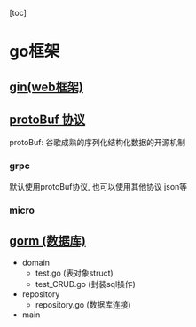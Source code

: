 [toc]

# go框架

## [gin(web框架)](./gin/README.md)


## [protoBuf 协议](./protoBuf/README.md)
protoBuf: 谷歌成熟的序列化结构化数据的开源机制

### grpc
默认使用protoBuf协议, 也可以使用其他协议 json等


### micro

## [gorm (数据库)](./gorm)

- domain
  - test.go  (表对象struct)
  - test_CRUD.go  (封装sql操作)
- repository
  - repository.go  (数据库连接)
- main
